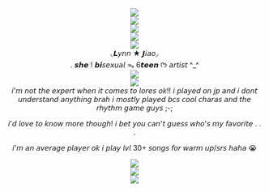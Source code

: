 <div align="center">
  <img src="https://komarev.com/ghpvc/?username=your-github-username&label=♡">
</div>

<div align="center">
  <img src= "https://i.imgur.com/TbItnVV.webp">
</div>

<div align="center">
 <img src= "https://64.media.tumblr.com/70b5d0c19e074886f44a43a79fcbf80e/407055fc4094a03f-55/s1280x1920/15ddd9058199eb955d6c6c284a8cb66ea052d6d5.pnj">
</div>
<div align="center">
  <img src= "https://i.imgur.com/TbItnVV.webp">
</div>
<div align="center">
  <img src="https://i.imgur.com/rfzaPNi.webp">
</div>

<div align="center">
◟𝙇𝘺𝘯𝘯 ★ 𝙅𝘪𝘢𝘰◞
</div>
<div align="center">
. 𝙨𝙝𝙚 ! 𝙗𝙞𝘴𝘦𝘹𝘶𝘢𝘭 ᯓ 6𝙩𝙚𝙚𝙣 
  ᡣ𐭩 𝘢𝘳𝘵𝘪𝘴𝘵 ^_^
</div>

<div align="center">
  <img src= "https://i.imgur.com/TbItnVV.webp">
</div>
<div align="center">
 <img src= "https://64.media.tumblr.com/9531edb344231e47224023edc07bd45a/407055fc4094a03f-5c/s1280x1920/0de299e74a55ff02a5c80c84762520d252204d52.pnj">
</div>

<div align="center">
𝘪'𝘮 𝘯𝘰𝘵 𝘵𝘩𝘦 𝘦𝘹𝘱𝘦𝘳𝘵 𝘸𝘩𝘦𝘯 𝘪𝘵 𝘤𝘰𝘮𝘦𝘴 𝘵𝘰 𝘭𝘰𝘳𝘦𝘴 𝘰𝘬!! 𝘪 𝘱𝘭𝘢𝘺𝘦𝘥 𝘰𝘯 𝘫𝘱 𝘢𝘯𝘥 𝘪 𝘥𝘰𝘯𝘵 𝘶𝘯𝘥𝘦𝘳𝘴𝘵𝘢𝘯𝘥 𝘢𝘯𝘺𝘵𝘩𝘪𝘯𝘨 𝘣𝘳𝘢𝘩 𝘪 𝘮𝘰𝘴𝘵𝘭𝘺 𝘱𝘭𝘢𝘺𝘦𝘥 𝘣𝘤𝘴 𝘤𝘰𝘰𝘭 𝘤𝘩𝘢𝘳𝘢𝘴 𝘢𝘯𝘥 𝘵𝘩𝘦 𝘳𝘩𝘺𝘵𝘩𝘮 𝘨𝘢𝘮𝘦 𝘨𝘶𝘺𝘴 ;-;
  
𝘪'𝘥 𝘭𝘰𝘷𝘦 𝘵𝘰 𝘬𝘯𝘰𝘸 𝘮𝘰𝘳𝘦 𝘵𝘩𝘰𝘶𝘨𝘩! 𝘪 𝘣𝘦𝘵 𝘺𝘰𝘶 𝘤𝘢𝘯'𝘵 𝘨𝘶𝘦𝘴𝘴 𝘸𝘩𝘰'𝘴 𝘮𝘺 𝘧𝘢𝘷𝘰𝘳𝘪𝘵𝘦 . . . 
  
𝘪'𝘮 𝘢𝘯 𝘢𝘷𝘦𝘳𝘢𝘨𝘦 𝘱𝘭𝘢𝘺𝘦𝘳 𝘰𝘬 𝘪 𝘱𝘭𝘢𝘺 𝘭𝘷𝘭 30+ 𝘴𝘰𝘯𝘨𝘴 𝘧𝘰𝘳 𝘸𝘢𝘳𝘮 𝘶𝘱/𝘴𝘳𝘴 𝘩𝘢𝘩𝘢 😭
</div>

<div align="center">
 <img src= "https://64.media.tumblr.com/70b5d0c19e074886f44a43a79fcbf80e/407055fc4094a03f-55/s1280x1920/15ddd9058199eb955d6c6c284a8cb66ea052d6d5.pnj">
</div>

<div align="center">
  <img src= "https://i.imgur.com/TbItnVV.webp">
</div>

<div align="center">
  <img src="https://i.imgur.com/NpOJ5LS.png">
</div>
